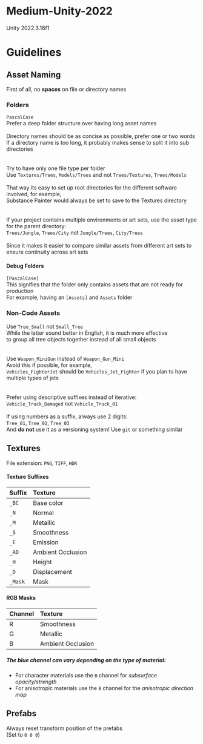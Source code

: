 # Medium-Unity-2022
Unity 2022.3.16f1

# Guidelines

## Asset Naming
First of all, no **spaces** on file or directory names  
  
### Folders
`PascalCase`  \
Prefer a deep folder structure over having long asset names  \
  \
Directory names should be as concise as possible, prefer one or two words  \
If a directory name is too long, it probably makes sense to split it into sub directories  \
  \
  \
Try to have only one file type per folder  \
Use `Textures/Trees`, `Models/Trees` and not `Trees/Textures`, `Trees/Models`  \
  \
That way its easy to set up root directories for the different software involved, for example,  \
Substance Painter would always be set to save to the Textures directory  \
  \
  \
If your project contains multiple environments or art sets, use the asset type for the parent directory:  \
`Trees/Jungle`, `Trees/City` not `Jungle/Trees`, `City/Trees`  \
  \
Since it makes it easier to compare similar assets from different art sets to ensure continuity across art sets  
  
#### Debug Folders
`[PascalCase]`  \
This signifies that the folder only contains assets that are not ready for production  \
For example, having an `[Assets]` and `Assets` folder  
  
### Non-Code Assets
Use `Tree_Small` not `Small_Tree`  \
While the latter sound better in English, it is much more effective  \
to group all tree objects together instead of all small objects  \
  \
  \
Use `Weapon_MiniGun` instead of `Weapon_Gun_Mini`  \
Avoid this if possible, for example,  \
`Vehicles_FighterJet` should be `Vehicles_Jet_Fighter` if you plan to have multiple types of jets  \
  \
  \
Prefer using descriptive suffixes instead of iterative:  \
`Vehicle_Truck_Damaged` not `Vehicle_Truck_01`  \
  \
If using numbers as a suffix, always use 2 digits:  \
`Tree_01`, `Tree_02`, `Tree_03`  \
And **do not** use it as a versioning system! Use `git` or something similar  
  
## Textures
File extension: `PNG`, `TIFF`, `HDR`  

#### Texture Suffixes
|Suffix|Texture|
|:--|:--|
|`_BC`|Base color|
|`_N`|Normal|
|`_M`|Metallic|
|`_S`|Smoothness|
|`_E`|Emission|
|`_AO`|Ambient Occlusion|
|`_H`|Height|
|`_D`|Displacement|
|`_Mask`|Mask|
  
#### RGB Masks
|Channel|Texture|
|:--|:--|
|R|Smoothness|
|G|Metallic|
|B|Ambient Occlusion|

##### The blue channel can vary depending on the type of material:  
- For character materials use the `B` channel for _subsurface opacity/strength_  
- For anisotropic materials use the `B` channel for the _anisotropic direction map_  

## Prefabs
Always reset transform position of the prefabs  \
(Set to `0 0 0`)  